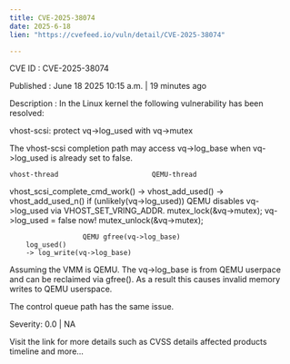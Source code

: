 ```yaml
---
title: CVE-2025-38074
date: 2025-6-18
lien: "https://cvefeed.io/vuln/detail/CVE-2025-38074"

---
```


CVE ID : CVE-2025-38074

Published :  June 18
2025
10:15 a.m. | 19 minutes ago

Description : In the Linux kernel
the following vulnerability has been resolved:

vhost-scsi: protect vq->log_used with vq->mutex

The vhost-scsi completion path may access vq->log_base when vq->log_used is
already set to false.

    vhost-thread                       QEMU-thread

vhost_scsi_complete_cmd_work()
-> vhost_add_used()
   -> vhost_add_used_n()
      if (unlikely(vq->log_used))
                                      QEMU disables vq->log_used
                                      via VHOST_SET_VRING_ADDR.
                                      mutex_lock(&vq->mutex);
                                      vq->log_used = false now!
                                      mutex_unlock(&vq->mutex);

				      QEMU gfree(vq->log_base)
        log_used()
        -> log_write(vq->log_base)

Assuming the VMM is QEMU. The vq->log_base is from QEMU userpace and can be
reclaimed via gfree(). As a result
this causes invalid memory writes to
QEMU userspace.

The control queue path has the same issue.

Severity: 0.0 | NA

Visit the link for more details
such as CVSS details
affected products
timeline
and more...

